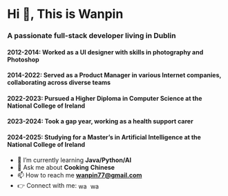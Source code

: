 <h1>Hi 👋, This is Wanpin</h1>
<h3>A passionate full-stack developer living in Dublin</h3>
<h4>2012-2014: Worked as a UI designer with skills in photography and Photoshop</h4>
<h4>2014-2022: Served as a Product Manager in various Internet companies, collaborating across diverse teams</h4>
<h4>2022-2023: Pursued a Higher Diploma in Computer Science at the National College of Ireland</h4>
<h4>2023-2024: Took a gap year, working as a health support carer</h4>
<h4>2024-2025: Studying for a Master’s in Artificial Intelligence at the National College of Ireland</h4>

<!-- <img align="right" alt="Coding" width="400" src="https://cdnb.artstation.com/p/assets/images/images/028/991/999/original/anna-havrylyukh-.gif?1596125112"> -->

- 🌱 I’m currently learning **Java/Python/AI**
- 💬 Ask me about **Cooking** **Chinese**
- 📫 How to reach me **wanpin77@gmail.com**
- 👉 Connect with me: <a href="https://linkedin.com/in/wanpincai" target="blank"><img align="center" src="https://raw.githubusercontent.com/rahuldkjain/github-profile-readme-generator/master/src/images/icons/Social/linked-in-alt.svg" alt="wanpincai" height="16" width="24" /></a>
 <a href="https://x.com/WanpinCai" target="blank"><img align="center" src="https://raw.githubusercontent.com/rahuldkjain/github-profile-readme-generator/master/src/images/icons/Social/twitter.svg" alt="wanpincai" height="16" width="24" /></a>

<!-- <p align="left"> <img src="https://komarev.com/ghpvc/?username=wanpin2023&label=Profile%20views&color=0e75b6&style=flat" alt="wanpin2023" /> </p> -->





  
